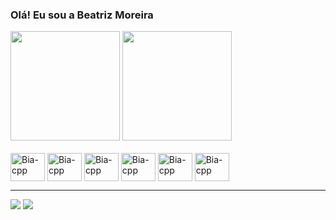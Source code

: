 ### Olá! Eu sou a Beatriz Moreira

<div align="left">
  <img height=175em src='https://github-readme-stats.vercel.app/api?username=biamcf&count_private=true&show_icons=true&theme=cobalt'/>
  <img height=175em src='https://github-readme-stats.vercel.app/api/top-langs/?username=biamcf&theme=cobalt&langs_count=16&layout=compact'/>
</div>

<div display="inline-block">
  <br>
  <img align='center' alt='Bia-cpp' height='45' width='55' src='https://cdn.jsdelivr.net/gh/devicons/devicon/icons/cplusplus/cplusplus-original.svg'/>
  <img align='center' alt='Bia-cpp' height='45' width='55' src='https://cdn.jsdelivr.net/gh/devicons/devicon/icons/python/python-original.svg'/>
  <img align='center' alt='Bia-cpp' height='45' width='55' src='https://cdn.jsdelivr.net/gh/devicons/devicon/icons/html5/html5-original.svg'/>
  <img align='center' alt='Bia-cpp' height='45' width='55' src='https://cdn.jsdelivr.net/gh/devicons/devicon/icons/css3/css3-original.svg'/>
  <img align='center' alt='Bia-cpp' height='45' width='55' src='https://cdn.jsdelivr.net/gh/devicons/devicon/icons/javascript/javascript-original.svg'/>
  <img align='center' alt='Bia-cpp' height='45' width='55' src='https://cdn.jsdelivr.net/gh/devicons/devicon/icons/react/react-original.svg'/>
</div>
<hr size='1'>


<div>
  <a href='https://www.linkedin.com/in/beatriz-mcf/' target='_blank'><img src='https://img.shields.io/badge/LinkedIn-0077B5?style=for-the-badge&logo=linkedin&logoColor=white' target='_blank'></a>
  <a href='mailto::abmoreira60@gmail.com' target='_blank'><img src='https://img.shields.io/badge/Gmail-D14836?style=for-the-badge&logo=gmail&logoColor=white' target='_blank'></a>
  
</div>
